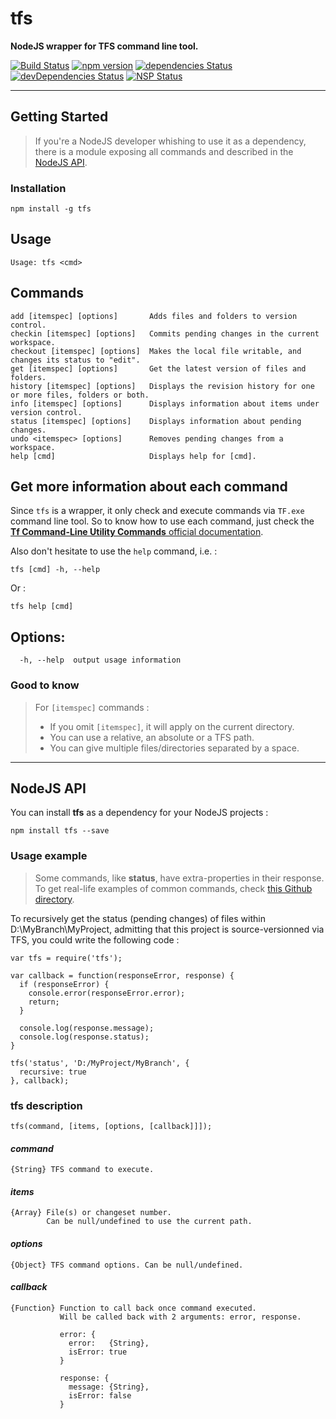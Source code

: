 # tfs
**NodeJS wrapper for TFS command line tool.**

[![Build Status](https://travis-ci.org/bob0the0mighty/tfs.svg?branch=master)](https://travis-ci.org/ivangabriele/tfs)
[![npm version](https://badge.fury.io/js/tfs.svg)](https://badge.fury.io/js/tfs)
[![dependencies Status](https://david-dm.org/ivangabriele/tfs/status.svg)](https://david-dm.org/ivangabriele/tfs)
[![devDependencies Status](https://david-dm.org/ivangabriele/tfs/dev-status.svg)](https://david-dm.org/ivangabriele/tfs?type=dev)
[![NSP Status](https://nodesecurity.io/orgs/ivan-gabriele/projects/089c2825-62d5-4283-8342-5ad1629de201/badge)](https://nodesecurity.io/orgs/ivan-gabriele/projects/089c2825-62d5-4283-8342-5ad1629de201)

---

## Getting Started

> If you're a NodeJS developer whishing to use it as a dependency,
> there is a module exposing all commands and described in the
> [NodeJS API](#nodejs-api).

### Installation

    npm install -g tfs

## Usage

    Usage: tfs <cmd>

## Commands

```
add [itemspec] [options]       Adds files and folders to version control.
checkin [itemspec] [options]   Commits pending changes in the current workspace.
checkout [itemspec] [options]  Makes the local file writable, and changes its status to "edit".
get [itemspec] [options]       Get the latest version of files and folders.
history [itemspec] [options]   Displays the revision history for one or more files, folders or both.
info [itemspec] [options]      Displays information about items under version control.
status [itemspec] [options]    Displays information about pending changes.
undo <itemspec> [options]      Removes pending changes from a workspace.
help [cmd]                     Displays help for [cmd].
```

## Get more information about each command

Since `tfs` is a wrapper, it only check and execute commands via `TF.exe` command line tool. So to know how to use each command, just check the [**Tf Command-Line Utility Commands** official documentation](https://msdn.microsoft.com/en-us/library/cc31bk2e.aspx).

Also don't hesitate to use the `help` command, i.e. :

    tfs [cmd] -h, --help

Or :

    tfs help [cmd]

## Options:

      -h, --help  output usage information

### Good to know

> For `[itemspec]` commands :
> - If you omit `[itemspec]`, it will apply on the current directory.
> - You can use a relative, an absolute or a TFS path.
> - You can give multiple files/directories separated by a space.

---

## NodeJS API

You can install **tfs** as a dependency for your NodeJS projects :

    npm install tfs --save

### Usage example

> Some commands, like **status**, have extra-properties in their response.<br>
> To get real-life examples of common commands, check [this Github directory](https://github.com/ivangabriele/vscode-tfs/tree/master/lib/tfs).

To recursively get the status (pending changes) of files within D:\MyBranch\MyProject,
admitting that this project is source-versionned via TFS,
you could write the following code :

    var tfs = require('tfs');

    var callback = function(responseError, response) {
      if (responseError) {
        console.error(responseError.error);
        return;
      }

      console.log(response.message);
      console.log(response.status);
    }

    tfs('status', 'D:/MyProject/MyBranch', {
      recursive: true
    }, callback);

### tfs description

    tfs(command, [items, [options, [callback]]]);

#### _command_

    {String} TFS command to execute.

#### _items_

    {Array} File(s) or changeset number.
            Can be null/undefined to use the current path.

#### _options_

    {Object} TFS command options. Can be null/undefined.

#### _callback_

    {Function} Function to call back once command executed.
               Will be called back with 2 arguments: error, response.

               error: {
                 error:   {String},
                 isError: true
               }

               response: {
                 message: {String},
                 isError: false
               }
